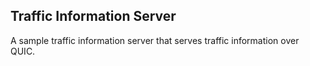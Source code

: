 ## Traffic Information Server
A sample traffic information server that serves traffic information over QUIC. 
